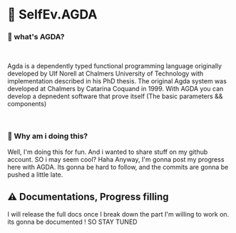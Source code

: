 # :notebook: SelfEv.AGDA 
### :paperclip: what's AGDA? 
<br />

Agda is a dependently typed functional programming language originally developed by Ulf Norell at Chalmers University of Technology with implementation described in his PhD thesis. The original Agda system was developed at Chalmers by Catarina Coquand in 1999. 
With AGDA you can develop a depnedent software that prove itself (The basic parameters && components)

<br />


### :bookmark: Why am i doing this? <br />
Well, I'm doing this for fun.
And i wanted to share stuff on my github account. SO i may seem cool? Haha 
Anyway, 
I'm gonna post my progress here with AGDA. Its gonna be hard to follow, and the commits are gonna be pushed a little late. 

## :warning: Documentations, Progress filling 
I will release the full docs once I break down the part I'm willing to work on. 
its gonna be documented !
SO STAY TUNED
